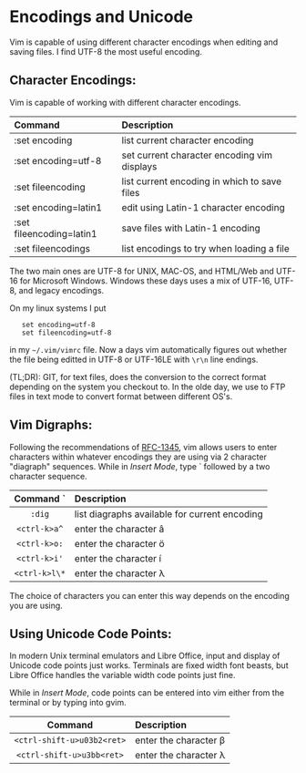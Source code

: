 # Encodings and Unicode
Vim is capable of using different character encodings when
editing and saving files.  I find UTF-8 the most useful
encoding.

##  Character Encodings:
Vim is capable of working with different character encodings.

| Command                  | Description                                  |
|:------------------------ |:-------------------------------------------- |
| :set encoding            | list current character encoding              |
| :set encoding=utf-8      | set current character encoding vim displays  |
| :set fileencoding        | list current encoding in which to save files |
| :set encoding=latin1     | edit using Latin-1 character encoding        |
| :set fileencoding=latin1 | save files with Latin-1 encoding             |
| :set fileencodings       | list encodings to try when loading a file    |

The two main ones are UTF-8 for UNIX, MAC-OS, and HTML/Web and UTF-16
for Microsoft Windows.  Windows these days uses a mix of UTF-16, UTF-8,
and legacy encodings.

On my linux systems I put
```
   set encoding=utf-8
   set fileencoding=utf-8
```
in my `~/.vim/vimrc` file.  Now a days vim automatically figures out
whether the file being editted in UTF-8 or UTF-16LE with `\r\n` line
endings.

(TL;DR): GIT, for text files, does the conversion to the correct format
depending on the system you checkout to.  In the olde day, we use to
FTP files in text mode to convert format between different OS's.

## Vim Digraphs:
Following the recommendations of
[RFC-1345](https://tools.ietf.org/html/rfc1345),
vim allows users to enter characters within whatever encodings they
are using via 2 character "diagraph" sequences.  While in _Insert Mode_,
type `<ctrl-k> followed by a two character sequence.

|  Command    `   | Description                                   |
|:---------------:|:--------------------------------------------- |
|   `:dig`        | list diagraphs available for current encoding |
|  `<ctrl-k>a^`   | enter the character â                         |
|  `<ctrl-k>o:`   | enter the character ö                         |
|  `<ctrl-k>i'`   | enter the character í                         |
|  `<ctrl-k>l\*`  | enter the character λ                         |

The choice of characters you can enter this way depends on the
encoding you are using.

## Using Unicode Code Points:
In modern Unix terminal emulators and Libre Office, input and display
of Unicode code points just works.  Terminals are fixed width font
beasts, but Libre Office handles the variable width code points just fine.

While in _Insert Mode_, code points can be entered into vim either from
the terminal or by typing into gvim.

|  Command                     | Description            |
|:----------------------------:|:---------------------- |
|  `<ctrl-shift-u>u03b2<ret>`  | enter the character β  |
|  `<ctrl-shift-u>u3bb<ret>`   | enter the character λ  |

